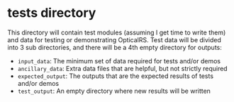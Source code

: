 # tests directory

This directory will contain test modules (assuming I get time to write them) and data for testing or demonstrating OpticalRS. 
Test data will be divided into 3 sub directories, and there will be a 4th empty directory for outputs:

- `input_data`: The minimum set of data required for tests and/or demos
- `ancillary_data`: Extra data files that are helpful, but not strictly required
- `expected_output`: The outputs that are the expected results of tests and/or demos
- `test_output`: An empty directory where new results will be written
